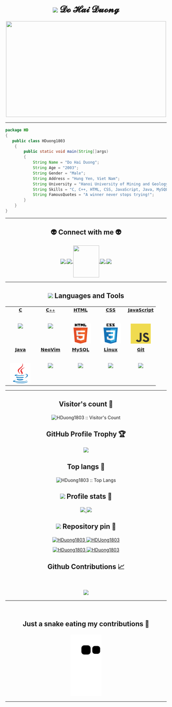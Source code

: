 <h1 align="center"> <img src="https://github.com/SrishtiSinghD/SrishtiSinghD/blob/master/tenor%20(2).gif" width="90px">
  𝓓𝓸 𝓗𝓪𝓲 𝓓𝓾𝓸𝓷𝓰  
</h1>

<p align="center"><img src="https://images.squarespace-cdn.com/content/v1/5769fc401b631bab1addb2ab/1541580611624-TE64QGKRJG8SWAIUS7NS/coding-freak.gif?format=750w" height="300" width="500"></p>

---

```Java
package HD
{
   public class HDuong1803
    {
        public static void main(String[]args)
        {
            String Name = "Do Hai Duong";
            String Age = "2003";
            String Gender = "Male";
            String Address = "Hung Yen, Viet Nam";
            String University = "Hanoi University of Mining and Geology - HUMG";
            String Skills = "C, C++, HTML, CSS, JavaScript, Java, MySQL";
            String FamousQuotes = "A winner never stops trying!";
        }
    }
}
```

---

## <p align="center"> 👽 Connect with me 👽</p>
<p align="center">
  <a href="https://www.facebook.com/haiduongdev" target="blank">
    <img align="center" src="https://img.icons8.com/bubbles/100/000000/facebook-new.png" />
  </a>
  
  <a href="https://www.linkedin.com/haiduongdev" target="blank">
    <img align="center" src="https://img.icons8.com/bubbles/100/000000/linkedin.png" />
  </a>
  
  <a href="https://dev.to/hduong1803" target="blank">
    <img align="center" src="https://cdn.jsdelivr.net/npm/simple-icons@3.0.1/icons/dev-dot-to.svg" height="100" width="81"/>
  </a>
  
  <a href="https://twitter.com/haiduongdev" target="blank">
    <img align="center" src="https://img.icons8.com/bubbles/100/000000/twitter.png" />
  </a>
  
  <a href="https://www.instagram.com/_hduonggg_183_/" target="blank">
    <img align="center" src="https://img.icons8.com/bubbles/100/000000/instagram.png" />
  </a>
  
  ---
	
	
## <p align="center"> <img src="https://raw.githubusercontent.com/alexnaiman/alexnaiman/master/resources/bongocat.gif" width="60px" /> Languages and Tools</p> 

<table align="center">
  <tbody>
    <tr valign="top">
      <td width="20%" align="center">
        <a href="https://devdocs.io/c/">
		      <span>𝗖</span><br><br><br>
		      <img height="72px" src="https://img.icons8.com/color/144/000000/c-programming.png">
	      </a>
      </td>
      <td width="20%" align="center">
	<a href="https://devdocs.io/cpp/">
		<span>𝗖++</span><br><br><br>
		<img height="64px" src="https://cdn.worldvectorlogo.com/logos/c.svg">
	 </a>
      </td>
      <td width="20%" align="center">
	<a href="https://devdocs.io/html/">
		<span>𝗛𝗧𝗠𝗟</span><br><br><br>
		<img height="64px" src="https://raw.githubusercontent.com/devicons/devicon/master/icons/html5/html5-original-wordmark.svg">
	 </a>
      </td>
	<td width="20%" align="center">
		<a href="https://devdocs.io/css/">
        <span>𝗖𝗦𝗦</span><br><br><br>
        <img height="64px" src="https://raw.githubusercontent.com/devicons/devicon/master/icons/css3/css3-original-wordmark.svg">
		</a>
      </td>
      <td width="20%" align="center">
	      <a href="https://devdocs.io/javascript/">
        <span>𝗝𝗮𝘃𝗮𝗦𝗰𝗿𝗶𝗽𝘁</span><br><br><br>
        <img height="64px" src="https://raw.githubusercontent.com/devicons/devicon/master/icons/javascript/javascript-original.svg">
	      </a>
      </td>
    </tr>
    <tr valign="top">
	<td width="20%" align="center">
		<a href="https://docs.oracle.com/java/">
        <span>𝗝𝗮𝘃𝗮</span><br><br><br>
        <img height="64px" src="https://raw.githubusercontent.com/devicons/devicon/master/icons/java/java-original.svg">
		</a>
      </td>
	<td width="20%" align="center">
		<a href="https://www.vectorlogo.zone/logos/neovimio/neovimio-icon.svg">
        <span>𝗡𝗲𝗼𝗩𝗶𝗺</span><br><br><br>
        <img height="64px" src="https://www.vectorlogo.zone/logos/neovimio/neovimio-icon.svg">
		</a>
      </td>
      <td width="20%" align="center">
		<a href="https://dev.mysql.com/doc/">
        <span>𝗠𝘆𝗦𝗤𝗟</span><br><br><br>
        <img height="100px" src="https://www.vectorlogo.zone/logos/mysql/mysql-ar21.svg">
		</a>
      </td>
	    <td width="20%" align="center">
	<a href="https://wiki.archlinux.org/">
		<span>𝗟𝗶𝗻𝘂𝘅</span><br><br><br>
		<img height="64px" src="https://img.icons8.com/color/48/000000/linux--v1.png"/>
	</a>
      </td>
      <td width="20%" align="center">
	      <a href="https://git-scm.com/doc">
        <span>𝗚𝗶𝘁</span><br><br><br>
        <img height="64px" src="https://cdn.svgporn.com/logos/git-icon.svg">
	      </a>
      </td>
    </tr>
  </tbody>
</table>
 
 ---
 
## <p align="center">Visitor's count :eyes:</p>

<p align="center"><img src="https://profile-counter.glitch.me/{HDuong1803}/count.svg" alt="HDuong1803 :: Visitor's Count" /></p>

## <p align="center">GitHub Profile Trophy 🏆</p>

<p align='center'>
<img src="https://github-profile-trophy.vercel.app/?username=HDuong1803&theme=juicyfresh&row=2&column=4">
</p>

## <p align="center">Top langs :tongue:</p>

<p align="center"><img src="https://github-readme-stats.vercel.app/api/top-langs/?username=HDuong1803&langs_count=10&theme=tokyonight&layout=compact" alt="HDuong1803 :: Top Langs" /></p>

## <p align="center"> <img src="https://raw.githubusercontent.com/alexnaiman/alexnaiman/master/resources/PusheenCompute.gif" width="70px" /> Profile stats :musical_keyboard:</p>

<p align="center">
  <a href="https://abhigyantrips.dev/">
  <img src="https://github-readme-stats.vercel.app/api?username=HDuong1803&show_icons=true&theme=onedark&hide_border=true" />
    <img src="https://github-readme-streak-stats.herokuapp.com/?user=HDuong1803&theme=onedark&hide_border=true" />
  </a>
</p>

## <p align="center"> <img src="https://raw.githubusercontent.com/alexnaiman/alexnaiman/master/resources/cool_duck.gif" width="60px" /> Repository pin 📌</p>

<p align="center">	
<a href="https://github.com/HDuong1803/ChatBot">
	<img src="https://github-readme-stats.vercel.app/api/pin/?username=HDuong1803&repo=ChatBot&theme=tokyonight" alt="HDuong1803" />
</a>
	
<a href="https://github.com/HDuong1803/DataStructs">
	<img src="https://github-readme-stats.vercel.app/api/pin/?username=HDuong1803&repo=DataStructs&theme=tokyonight" alt="HDUong1803" />
</a>
</p>

<p align="center">	
<a href="https://github.com/HDuong1803/Library_Aplication" margin="100">
	<img src="https://github-readme-stats.vercel.app/api/pin/?username=HDuong1803&repo=Library_Aplication&theme=tokyonight" alt="HDuong1803" />
</a>
	
<a href="https://github.com/HDuong1803/LunarVim-config">
	<img src="https://github-readme-stats.vercel.app/api/pin/?username=HDuong1803&repo=LunarVim-config&theme=tokyonight" alt="HDuong1803" />
</a>
</p>

## <p align="center">Github Contributions 📈</p>
<br>
<p align='center'>
<img src="https://activity-graph.herokuapp.com/graph?username=HDuong1803&theme=react-dark&hide_border=true">
<p>

<hr>
<br>

## <p align="center">Just a snake eating my contributions 🐍</p>
<p align='center'>
	
<img src="https://github.com/HDuong1803/HDuong1803/blob/output/github-contribution-grid-snake.svg">
</p>

<hr>
<br>
